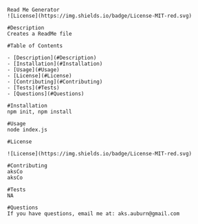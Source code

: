 
    Read Me Generator
    ![License](https://img.shields.io/badge/License-MIT-red.svg)

    #Description
    Creates a ReadMe file

    #Table of Contents

    - [Description](#Description)
    - [Installation](#Installation)
    - [Usage](#Usage)
    - [License](#License)
    - [Contributing](#Contributing)
    - [Tests](#Tests)
    - [Questions](#Questions)

    #Installation
    npm init, npm install

    #Usage
    node index.js

    #License 

    ![License](https://img.shields.io/badge/License-MIT-red.svg)

    #Contributing
    aksCo
    aksCo

    #Tests
    NA

    #Questions
    If you have questions, email me at: aks.auburn@gmail.com 
